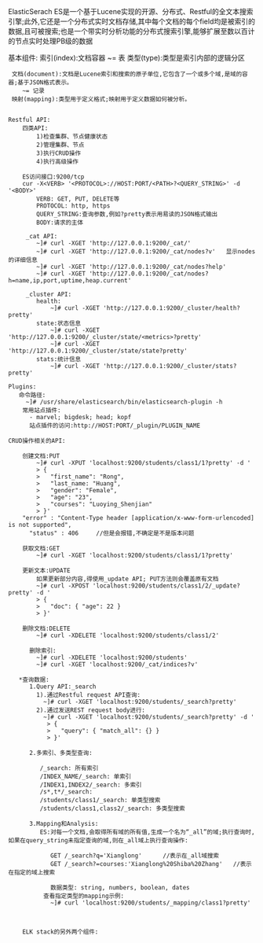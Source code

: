 ElasticSerach
 	ES是一个基于Lucene实现的开源、分布式、Restful的全文本搜索引擎;此外,它还是一个分布式实时文档存储,其中每个文档的每个field均是被索引的数据,且可被搜索;也是一个带实时分析功能的分布式搜索引擎,能够扩展至数以百计的节点实时处理PB级的数据

   基本组件:
	 索引(index):文档容器
		~= 表
	 类型(type):类型是索引内部的逻辑分区

	 文档(document):文档是Lucene索引和搜索的原子单位,它包含了一个或多个域,是域的容器;基于JSON格式表示。
		~= 记录
	 映射(mapping):类型用于定义格式;映射用于定义数据如何被分析。

	
	Restful API:
		四类API:
			1)检查集群、节点健康状态
			2)管理集群、节点
			3)执行CRUD操作
			4)执行高级操作

		ES访问接口:9200/tcp
		cur -X<VERB> '<PROTOCOL>://HOST:PORT/<PATH>?<QUERY_STRING>' -d '<BODY>'
			VERB: GET, PUT, DELETE等
			PROTOCOL: http, https
			QUERY_STRING:查询参数,例如?pretty表示用易读的JSON格式输出
			BODY:请求的主体

		 _cat API:
		    ~]# curl -XGET 'http://127.0.0.1:9200/_cat/'				
		 	~]# curl -XGET 'http://127.0.0.1:9200/_cat/nodes?v'   显示nodes的详细信息
			~]# curl -XGET 'http://127.0.0.1:9200/_cat/nodes?help'
			~]# curl -XGET 'http://127.0.0.1:9200/_cat/nodes?h=name,ip,port,uptime,heap.current'
		 
		 _cluster API:
			health:
				~]# curl -XGET 'http://127.0.0.1:9200/_cluster/health?pretty'
			state:状态信息
				~]# curl -XGET 'http://127.0.0.1:9200/_cluster/state/<metrics>?pretty'
				~]# curl -XGET 'http://127.0.0.1:9200/_cluster/state/state?pretty'
			stats:统计信息
				~]# curl -XGET 'http://127.0.0.1:9200/_cluster/stats?pretty'

	Plugins:
	   命令路径:
		 ~]# /usr/share/elasticsearch/bin/elasticsearch-plugin -h
		常用站点插件:
		  - marvel; bigdesk; head; kopf
		  站点插件的访问:http://HOST:PORT/_plugin/PLUGIN_NAME

	CRUD操作相关的API:

 		创建文档:PUT
			~]# curl -XPUT 'localhost:9200/students/class1/1?pretty' -d '
			> {
			>   "first_name": "Rong",
			>   "last_name: "Huang",
			>   "gender": "Female",
			>   "age": "23",
			>   "courses": "Luoying_Shenjian"
			> }'
		"error" : "Content-Type header [application/x-www-form-urlencoded] is not supported",
		  "status" : 406     //但是会报错,不确定是不是版本问题

 		获取文档:GET
			~]# curl -XGET 'localhost:9200/students/class1/1?pretty'

 		更新文本:UPDATE
			如果更新部分内容,得使用_update API; PUT方法则会覆盖原有文档
			~]# curl -XPOST 'localhost:9200/students/class1/2/_update?pretty' -d '
			> {
			>   "doc": { "age": 22 }
			> }'

 		删除文档:DELETE
			~]# curl -XDELETE 'localhost:9200/students/class1/2'

 		  删除索引:
			~]# curl -XDELETE 'localhost:9200/students'
			~]# curl -XGET 'localhost:9200/_cat/indices?v'

 	   *查询数据:
		  1.Query API:_search
		    1).通过Restful request API查询:	
		      ~]# curl -XGET 'localhost:9200/students/_search?pretty'
		    2).通过发送REST request body进行:
			  ~]# curl -XGET 'localhost:9200/students/_search?pretty' -d '
			   > {
			   >   "query": { "match_all": {} }
			   > }'
		
		  2.多索引、多类型查询:

			 /_search: 所有索引
			 /INDEX_NAME/_search: 单索引
			 /INDEX1,INDEX2/_search: 多索引
			 /s*,t*/_search:
			 /students/class1/_search: 单类型搜索
			 /students/class1,class2/_search: 多类型搜索

		  3.Mapping和Analysis:
			 ES:对每一个文档,会取得所有域的所有值,生成一个名为“_all”的域;执行查询时,如果在query_string未指定查询的域,则在_all域上执行查询操作:
		
			 	GET /_search?q='Xianglong'		//表示在_all域搜索
				GET /_search?=courses:'Xianglong%20Shiba%20Zhang'	//表示在指定的域上搜索

				数据类型: string, numbers, boolean, dates
			  查看指定类型的mapping示例:
				~]# curl 'localhost:9200/students/_mapping/class1?pretty'



 		ELK stack的另外两个组件:
			